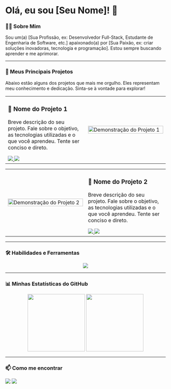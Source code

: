 # Olá, eu sou [Seu Nome]! 👋

### 👨‍💻 Sobre Mim
<p align="left">
  Sou um(a) [Sua Profissão, ex: Desenvolvedor Full-Stack, Estudante de Engenharia de Software, etc.] apaixonado(a) por [Sua Paixão, ex: criar soluções inovadoras, tecnologia e programação]. Estou sempre buscando aprender e me aprimorar.
</p>

---

### 🚀 Meus Principais Projetos
<p align="left">
  Abaixo estão alguns dos projetos que mais me orgulho. Eles representam meu conhecimento e dedicação. Sinta-se à vontade para explorar!
</p>

<table width="100%">
  <tr>
    <td width="50%">
      <h3 align="left">📌 Nome do Projeto 1</h3>
      <p align="left">
        Breve descrição do seu projeto. Fale sobre o objetivo, as tecnologias utilizadas e o que você aprendeu. Tente ser conciso e direto.
      </p>
      <div align="left">
        <a href="URL_PARA_O_REPOSITORIO_1" target="_blank">
          <img src="https://img.shields.io/badge/Código-000000?style=for-the-badge&logo=github&logoColor=white" />
        </a>
        <a href="URL_PARA_O_DEPLOY_1" target="_blank">
          <img src="https://img.shields.io/badge/Ver%20Online-4B8BBE?style=for-the-badge&logo=vercel&logoColor=white" />
        </a>
      </div>
    </td>
    <td width="50%">
      <a href="URL_PARA_O_DEPLOY_1" target="_blank">
        <img width="100%" src="URL_PARA_UMA_IMAGEM_OU_GIF_DO_PROJETO_1" alt="Demonstração do Projeto 1">
      </a>
    </td>
  </tr>
</table>

<table width="100%">
  <tr>
    <td width="50%">
      <a href="URL_PARA_O_DEPLOY_2" target="_blank">
        <img width="100%" src="URL_PARA_UMA_IMAGEM_OU_GIF_DO_PROJETO_2" alt="Demonstração do Projeto 2">
      </a>
    </td>
    <td width="50%">
      <h3 align="left">📌 Nome do Projeto 2</h3>
      <p align="left">
        Breve descrição do seu projeto. Fale sobre o objetivo, as tecnologias utilizadas e o que você aprendeu. Tente ser conciso e direto.
      </p>
      <div align="left">
        <a href="URL_PARA_O_REPOSITORIO_2" target="_blank">
          <img src="https://img.shields.io/badge/Código-000000?style=for-the-badge&logo=github&logoColor=white" />
        </a>
        <a href="URL_PARA_O_DEPLOY_2" target="_blank">
          <img src="https://img.shields.io/badge/Ver%20Online-4B8BBE?style=for-the-badge&logo=vercel&logoColor=white" />
        </a>
      </div>
    </td>
  </tr>
</table>

---

### 🛠️ Habilidades e Ferramentas
<p align="center">
  <img src="https://skillicons.dev/icons?i=js,ts,react,nextjs,nodejs,html,css,tailwind,styledcomponents,git,github" />
</p>

---

### 📊 Minhas Estatísticas do GitHub
<p align="center">
  <img height="180em" src="https://github-readme-stats.vercel.app/api?username=SEU-USUARIO&show_icons=true&theme=dracula&include_all_commits=true&count_private=true"/>
  <img height="180em" src="https://github-readme-stats.vercel.app/api/top-langs/?username=SEU-USUARIO&layout=compact&langs_count=7&theme=dracula"/>
</p>

---

### 📫 Como me encontrar
<p align="left">
  <a href="https://linkedin.com/in/SEU-USUARIO-DO-LINKEDIN" target="_blank"><img src="https://img.shields.io/badge/-LinkedIn-%230077B5?style=for-the-badge&logo=linkedin&logoColor=white" target="_blank"></a>
  <a href="mailto:SEU-EMAIL@exemplo.com"><img src="https://img.shields.io/badge/-Gmail-%23333?style=for-the-badge&logo=gmail&logoColor=white" target="_blank"></a>
</p>

